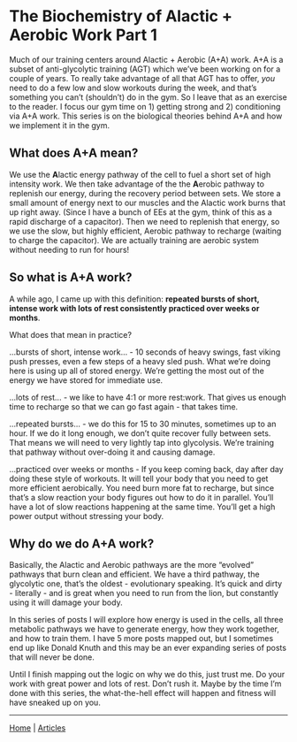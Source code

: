 # The Biochemistry of Alactic + Aerobic Work Part 1

Much of our training centers around Alactic + Aerobic (A+A) work. A+A is a subset of anti-glycolytic training (AGT) which we’ve been working on for a couple of years. To really take advantage of all that AGT has to offer, *you* need to do a few low and slow workouts during the week, and that’s something you can’t (shouldn’t) do in the gym. So I leave that as an exercise to the reader. I focus our gym time on 1) getting strong and 2) conditioning via A+A work. This series is on the biological theories behind A+A and how we implement it in the gym.

## What does A+A mean?

We use the **A**lactic energy pathway of the cell to fuel a short set of high intensity work. We then take advantage of the the **A**erobic pathway to replenish our energy, during the recovery period between sets. We store a small amount of energy next to our muscles and the Alactic work burns that up right away. (Since I have a bunch of EEs at the gym, think of this as a rapid discharge of a capacitor). Then we need to replenish that energy, so we use the slow, but highly efficient, Aerobic pathway to recharge (waiting to charge the capacitor). We are actually training are aerobic system without needing to run for hours!

## So what is A+A work?

A while ago, I came up with this definition: **repeated bursts of short, intense work with lots of rest consistently practiced over weeks or months**.

What does that mean in practice?

...bursts of short, intense work... - 10 seconds of heavy swings, fast viking push presses, even a few steps of a heavy sled push. What we’re doing here is using up all of stored energy. We’re getting the most out of the energy we have stored for immediate use.

...lots of rest... - we like to have 4:1 or more rest:work. That gives us enough time to recharge so that we can go fast again - that takes time.

...repeated bursts... - we do this for 15 to 30 minutes, sometimes up to an hour. If we do it long enough, we don’t quite recover fully between sets. That means we will need to very lightly tap into glycolysis. We’re training that pathway without over-doing it and causing damage.

...practiced over weeks or months - If you keep coming back, day after day doing these style of workouts. It will tell your body that you need to get more efficient aerobically. You need burn more fat to recharge, but since that’s a slow reaction your body figures out how to do it in parallel. You’ll have a lot of slow reactions happening at the same time. You’ll get a high power output without stressing your body.

## Why do we do A+A work?

Basically, the Alactic and Aerobic pathways are the more “evolved” pathways that burn clean and efficient. We have a third pathway, the glycolytic one, that’s the oldest - evolutionary speaking. It’s quick and dirty - literally - and is great when you need to run from the lion, but constantly using it will damage your body.

In this series of posts I will explore how energy is used in the cells, all three metabolic pathways we have to generate energy, how they work together, and how to train them. I have 5 more posts mapped out, but I sometimes end up like Donald Knuth and this may be an ever expanding series of posts that will never be done.

Until I finish mapping out the logic on why we do this, just trust me. Do your work with great power and lots of rest. Don’t rush it. Maybe by the time I’m done with this series, the what-the-hell effect will happen and fitness will have sneaked up on you.

----

[Home](../index.md) | [Articles](../articles.md)
